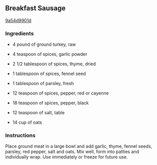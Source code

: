 ## Breakfast Sausage

[9a54d9901d](http://www.food.com/recipe/breakfast-sausage-4166)

### Ingredients

 - 4 pound of ground turkey, raw

 - 4 teaspoon of spices, garlic powder

 - 2 1/2 tablespoon of spices, thyme, dried

 - 1 tablespoon of spices, fennel seed

 - 1 tablespoon of parsley, fresh

 - 12 teaspoon of spices, pepper, red or cayenne

 - 18 teaspoon of spices, pepper, black

 - 12 teaspoon of salt, table

 - 14 cup of oats

### Instructions

Place ground meat in a large bowl and add garlic, thyme, fennel seeds, parsley, red pepper, salt and oats. Mix well, form into patties and individually wrap. Use immediately or freeze for future use.